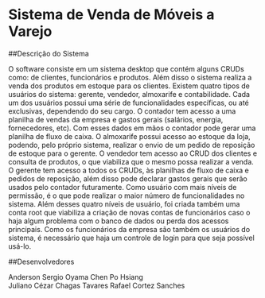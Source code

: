 # Sistema de Venda de Móveis a Varejo

##Descrição do Sistema

O software consiste em um sistema desktop que contém alguns CRUDs como: de clientes, funcionários e produtos. Além disso o sistema realiza a venda dos produtos em estoque para os clientes. Existem quatro tipos de usuários do sistema: gerente, vendedor, almoxarife e contabilidade. Cada um dos usuários possui uma série de funcionalidades específicas, ou até exclusivas, dependendo do seu cargo. O contador tem acesso a uma planilha de vendas da empresa e gastos gerais (salários, energia, fornecedores, etc). Com esses dados em mãos o contador pode gerar uma planilha de fluxo de caixa. O almoxarife possui acesso ao estoque da loja, podendo, pelo próprio sistema, realizar o envio de um pedido de reposição de estoque para o gerente. O vendedor tem acesso ao CRUD dos clientes e consulta de produtos, o que viabiliza que o mesmo possa realizar a venda. O gerente tem acesso a todos os CRUDs, às planilhas de fluxo de caixa e pedidos de reposição, além disso pode declarar gastos gerais que serão usados pelo contador futuramente. Como usuário com mais níveis de permissão, é o que pode realizar o maior número de funcionalidades no sistema. Além desses quatro níveis de usuário, foi criada também uma conta root que viabiliza a criação de novas contas de funcionários caso o haja algum problema com o banco de dados ou perda dos acessos principais. Como os funcionários da empresa são também os usuários do sistema, é necessário que haja um controle de login para que seja possível usá-lo. 

##Desenvolvedores

Anderson Sergio Oyama
Chen Po Hsiang		
Juliano Cézar Chagas Tavares
Rafael Cortez Sanches		
